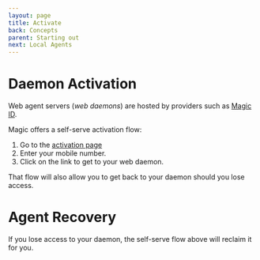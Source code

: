 ```yaml
---
layout: page
title: Activate
back: Concepts
parent: Starting out
next: Local Agents
---
```

# Daemon Activation
Web agent servers (_web daemons_) are hosted by providers such as [Magic ID](https://magic-id.com).

Magic offers a self-serve activation flow:

1. Go to the [activation page](https://magic-id.com/provision)
2. Enter your mobile number.
3. Click on the link to get to your web daemon.

That flow will also allow you to get back to your daemon should you lose access.

# Agent Recovery
If you lose access to your daemon, the self-serve flow above will reclaim it for you.

